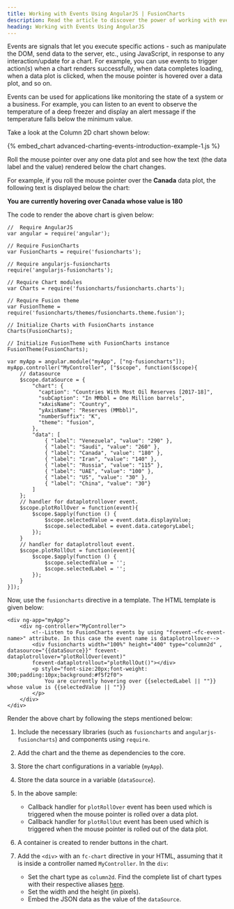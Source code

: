 ```yaml
---
title: Working with Events Using AngularJS | FusionCharts
description: Read the article to discover the power of working with events in AngularJS to execute specific actions & manipulate the DOM, send data to the server, & more.
heading: Working with Events Using AngularJS
---
```

Events are signals that let you execute specific actions - such as manipulate the DOM, send data to the server, etc., using JavaScript, in response to any interaction/update for a chart. For example, you can use events to trigger action(s) when a chart renders successfully, when data completes loading, when a data plot is clicked, when the mouse pointer is hovered over a data plot, and so on.

Events can be used for applications like monitoring the state of a system or a business. For example, you can listen to an event to observe the temperature of a deep freezer and display an alert message if the temperature falls below the minimum value.

Take a look at the Column 2D chart shown below:

{% embed_chart advanced-charting-events-introduction-example-1.js %}

Roll the mouse pointer over any one data plot and see how the text (the data label and the value) rendered below the chart changes.

For example, if you roll the mouse pointer over the __Canada__ data plot, the following text is displayed below the chart:

**You are currently hovering over Canada whose value is 180**

The code to render the above chart is given below:

```
//  Require AngularJS 
var angular = require('angular');

// Require FusionCharts 
var FusionCharts = require('fusioncharts');

// Require angularjs-fusioncharts 
require('angularjs-fusioncharts');

// Require Chart modules 
var Charts = require('fusioncharts/fusioncharts.charts');

// Require Fusion theme
var FusionTheme = require('fusioncharts/themes/fusioncharts.theme.fusion');

// Initialize Charts with FusionCharts instance
Charts(FusionCharts);

// Initialize FusionTheme with FusionCharts instance
FusionTheme(FusionCharts);

var myApp = angular.module("myApp", ["ng-fusioncharts"]);
myApp.controller("MyController", ["$scope", function($scope){
    // datasource
    $scope.dataSource = {
        "chart": {
          "caption": "Countries With Most Oil Reserves [2017-18]",
          "subCaption": "In MMbbl = One Million barrels",
          "xAxisName": "Country",
          "yAxisName": "Reserves (MMbbl)",
          "numberSuffix": "K",
          "theme": "fusion",
        },
        "data": [
            { "label": "Venezuela", "value": "290" },
            { "label": "Saudi", "value": "260" },
            { "label": "Canada", "value": "180" },
            { "label": "Iran", "value": "140" },
            { "label": "Russia", "value": "115" },
            { "label": "UAE", "value": "100" },
            { "label": "US", "value": "30" },
            { "label": "China", "value": "30"}
        ]
    };
    // handler for dataplotrollover event.
    $scope.plotRollOver = function(event){
        $scope.$apply(function () {
            $scope.selectedValue = event.data.displayValue;
            $scope.selectedLabel = event.data.categoryLabel;
        });
    }
    // handler for dataplotrollout event.
    $scope.plotRollOut = function(event){
        $scope.$apply(function () {
            $scope.selectedValue = '';
            $scope.selectedLabel = '';
        });
    }
}]);
```

Now, use the `fusioncharts` directive in a template. The HTML template is given below:

```
<div ng-app="myApp">
    <div ng-controller="MyController">  
        <!--Listen to FusionCharts events by using "fcevent-<fc-event-name>" attribute. In this case the event name is dataplotrollover-->  
        <div fusioncharts width="100%" height="400" type="column2d" , datasource="{{dataSource}}" fcevent-dataplotrollover="plotRollOver(event)"
        fcevent-dataplotrollout="plotRollOut()"></div>
        <p style="font-size:20px;font-weight: 300;padding:10px;background:#f5f2f0">
            You are currently hovering over {{selectedLabel || ""}} whose value is {{selectedValue || ""}}
        </p>
    </div>
</div>
```

Render the above chart by following the steps mentioned below:

1. Include the necessary libraries (such as `fusioncharts` and `angularjs-fusioncharts`) and components using `require`.

2. Add the chart and the theme as dependencies to the core.

3. Store the chart configurations in a variable (`myApp`).

4. Store the data source in a variable (`dataSource`).

5. In the above sample:
    * Callback handler for `plotRollOver` event has been used which is triggered when the mouse pointer is rolled over a data plot.
    * Callback handler for `plotRollOut` event has been used which is triggered when the mouse pointer is rolled out of the data plot.

6. A container is created to render buttons in the chart.

7. Add the `<div>` with an `fc-chart` directive in your HTML, assuming that it is inside a controller named `MyController`. In the `div`:
    * Set the chart type as `column2d`. Find the complete list of chart types with their respective aliases [here](https://www.fusioncharts.com/dev/chart-guide/list-of-charts).
    * Set the width and the height (in pixels).
    * Embed the JSON data as the value of the `dataSource`.
